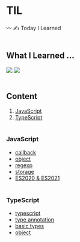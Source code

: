 # TIL
〰️ ✍️ Today I Learned
<br/><br/>

## What I Learned ...
<img src="https://img.shields.io/badge/JavaScript-FFC947?style=flat-square&logo=JavaScript&logoColor=white"/></a>
<img src="https://img.shields.io/badge/TypeScript-125D98?style=flat-square&logo=TypeScript&logoColor=white"/></a>
<br/><br/>

## Content
1. [JavaScript](#JavaScript)
2. [TypeScript](#TypeScript)
<br/><br/>

### JavaScript
* [callback](./JavaScript/callback.md)
* [object](./JavaScript/object.md)
* [regexp](./JavaScript/regexp.md)
* [storage](./JavaScript/storage.md)
* [ES2020 & ES2021](./JavaScript/es2020-es2021.md)
<br/><br/>

### TypeScript
* [typescript](./TypeScript/typescript.md)
* [type annotation](./TypeScript/type-annotation.md)
* [basic types](./TypeScript/basic-types.md)
* [object](./TypeScript/object.md)
<br/><br/>
